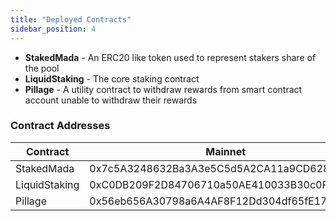 ```yaml
---
title: "Deployed Contracts"
sidebar_position: 4
---
```





- **StakedMada** -  An ERC20 like token used to represent stakers share of the pool
- **LiquidStaking** - The core staking contract
- **Pillage** - A utility contract to withdraw rewards from smart contract account unable to withdraw their rewards


### Contract Addresses

| Contract | Mainnet | Devnet |
|---|---|---|
| StakedMada | 0x7c5A3248632Ba3A3e5C5d5A2CA11a9CD628Cb42F | 0xE42f60abfC51c9620706b69aEEEf838D25120150 |
| LiquidStaking | 0xC0DB209F2D84706710a50AE410033B30c0F47192 | 0x45f48842ef34da79a5b426f427e63d9fa8b53696 |
| Pillage | 0x56eb656A30798a6A4AF8F12Dd304df65fE17Ea95 |  0x62f36ed347FBf5a2C04E320DA1D901557254Ff46  |





<!-- | StakedMilkAda Implementation | 0x0A5d05C9341D508816393D384F2e23FA1b781961 | An ERC20 complian token used to represent stakers share of the pool                                 |
| ERC1967Proxy_StakedMilkAda   | 0x7c5A3248632Ba3A3e5C5d5A2CA11a9CD628Cb42F |                                                                                                     |
| LiquidStaking Implementation | 0x8B7Cbd2e839ac3EA6cAab40D564BfaA4E2266b83 | The core staking contract                                                                           |
| Pillage Implementation       | 0xb586fAd3185E2CBa7a39D19aa4875FB8684EF99C | A utility contract to withdraw rewards from smart contract account unable to withdraw their rewards | -->
